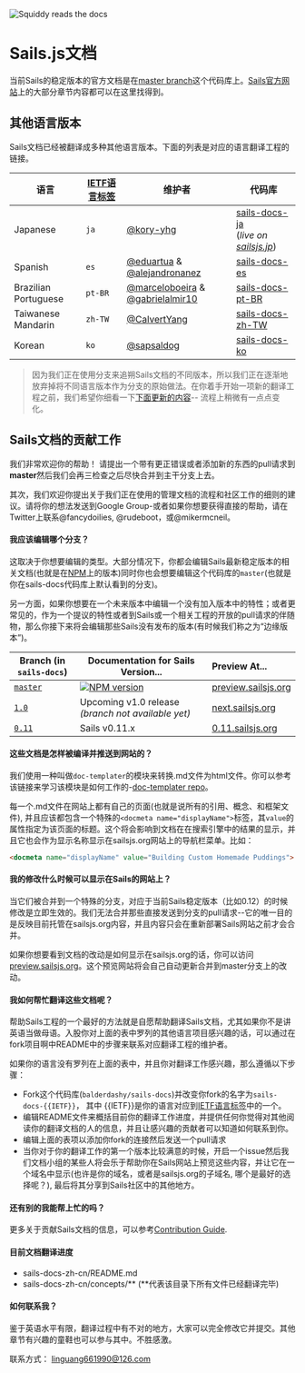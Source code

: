 ![Squiddy reads the docs](http://sailsjs.org/images/squidford_swimming.png)

# Sails.js文档

当前Sails的稳定版本的官方文档是在[master branch](github.com/balderdashy/sails-docs)这个代码库上。[Sails官方网站](http://sailsjs.org)上的大部分章节内容都可以在这里找得到。


## 其他语言版本

Sails文档已经被翻译成多种其他语言版本。下面的列表是对应的语言翻译工程的链接。

| 语言                     | [IETF语言标签](https://en.wikipedia.org/wiki/IETF_language_tag)  | 维护者        | 代码库                               |
| ---------------------------- | ------- | ------------------ | ---------------------------------- |
| Japanese                     | `ja`    | [@kory-yhg](https://github.com/kory-yhg)      | [sails-docs-ja](https://github.com/balderdashy/sails-docs/tree/ja) <br/>(_live on [sailsjs.jp](http://sailsjs.jp)_)
| Spanish                      | `es`    | [@eduartua](https://github.com/eduartua/) & [@alejandronanez](https://github.com/alejandronanez)   | [sails-docs-es](https://github.com/eduartua/sails-docs-es)
| Brazilian Portuguese         | `pt-BR` | [@marceloboeira](https://github.com/marceloboeira) & [@gabrielalmir10](https://github.com/gabrielalmir10)   | [sails-docs-pt-BR](https://github.com/balderdashy/sails-docs/tree/pt-BR)
| Taiwanese Mandarin           | `zh-TW` | [@CalvertYang](https://github.com/CalvertYang)   | [sails-docs-zh-TW](https://github.com/balderdashy/sails-docs/tree/zh-TW)
| Korean                       | `ko`    | [@sapsaldog](https://github.com/sapsaldog)   | [sails-docs-ko](https://github.com/balderdashy/sails-docs/tree/ko)

> 因为我们正在使用分支来追朔Sails文档的不同版本，所以我们正在逐渐地放弃掉将不同语言版本作为分支的原始做法。在你着手开始一项新的翻译工程之前，我们希望你细看一下[下面更新的内容](#how-can-i-help-translate-the-documentation)-- 流程上稍微有一点点变化。



## Sails文档的贡献工作

我们非常欢迎你的帮助！  请提出一个带有更正错误或者添加新的东西的pull请求到**master**然后我们会再三检查之后尽快合并到主干分支上去。

其次，我们欢迎你提出关于我们正在使用的管理文档的流程和社区工作的细则的建议。请将你的想法发送到Google Group-或者如果你想要获得直接的帮助，请在Twitter上联系@fancydoilies, @rudeboot，或@mikermcneil。

#### 我应该编辑哪个分支？

这取决于你想要编辑的类型。大部分情况下，你都会编辑Sails最新稳定版本的相关文档(也就是在[NPM](npmjs.org/package/sails)上的版本)同时你也会想要编辑这个代码库的`master`(也就是你在sails-docs代码库上默认看到的分支)。

另一方面，如果你想要在一个未来版本中编辑一个没有加入版本中的特性；或者更常见的，作为一个提议的特性或者到Sails或一个相关工程的开放的pull请求的伴随物，那么你接下来将会编辑那些Sails没有发布的版本(有时候我们称之为“边缘版本”)。


| Branch (in `sails-docs`)                    | Documentation for Sails Version...                                   | Preview At...      |
|-------------------------------------------------------------------------------------|------------------------|:-------------------|
| [`master`](https://github.com/balderdashy/sails-docs/tree/master) | [![NPM version](https://badge.fury.io/js/sails.png)](http://badge.fury.io/js/sails) | [preview.sailsjs.org](http://preview.sailsjs.org)
| [`1.0`](https://github.com/balderdashy/sails-docs/tree/1.0) | Upcoming v1.0 release _(branch not available yet)_           | [next.sailsjs.org](http://next.sailsjs.org)
| [`0.11`](https://github.com/balderdashy/sails-docs/tree/0.11) | Sails v0.11.x           | [0.11.sailsjs.org](http://0.11.sailsjs.org)


#### 这些文档是怎样被编译并推送到网站的？

我们使用一种叫做`doc-templater`的模块来转换.md文件为html文件。你可以参考该链接来学习该模块是如何工作的-[doc-templater repo](https://github.com/uncletammy/doc-templater)。

每一个.md文件在网站上都有自己的页面(也就是说所有的引用、概念、和框架文件), 并且应该都包含一个特殊的`<docmeta name="displayName">`标签，其`value`的属性指定为该页面的标题。这个将会影响到文档在在搜索引擎中的结果的显示，并且它也会作为显示名称显示在sailsjs.org网站上的导航栏菜单。比如：

```markdown
<docmeta name="displayName" value="Building Custom Homemade Puddings">
```

#### 我的修改什么时候可以显示在Sails的网站上？

当它们被合并到一个特殊的分支，对应于当前Sails稳定版本（比如0.12）的时候修改是立即生效的。我们无法合并那些直接发送到分支的pull请求--它的唯一目的是反映目前托管在sailsjs.org内容，并且内容只会在重新部署Sails网站之前才会合并。

如果你想要看到文档的改动是如何显示在sailsjs.org的话，你可以访问[preview.sailsjs.org](http://preview.sailsjs.org)。这个预览网站将会自己自动更新合并到master分支上的改动。


#### 我如何帮忙翻译这些文档呢？

帮助Sails工程的一个最好的方法就是自愿帮助翻译Sails文档，尤其如果你不是讲英语当做母语。入股你对上面的表中罗列的其他语言项目感兴趣的话，可以通过在fork项目啊中README中的步骤来联系对应翻译工程的维护者。

如果你的语言没有罗列在上面的表中，并且你对翻译工作感兴趣，那么遵循以下步骤：

+ Fork这个代码库(`balderdashy/sails-docs`)并改变你fork的名字为`sails-docs-{{IETF}}`， 其中 {{IETF}}是你的语言对应到[IETF语言标签](https://en.wikipedia.org/wiki/IETF_language_tag)中的一个。
+ 编辑README文件来概括目前你的翻译工作进度，并提供任何你觉得对其他阅读你的翻译文档的人的信息，并且让感兴趣的贡献者可以知道如何联系到你。
+ 编辑上面的表项以添加你fork的连接然后发送一个pull请求
+ 当你对于你的翻译工作的第一个版本比较满意的时候，开启一个issue然后我们文档小组的某些人将会乐于帮助你在Sails网站上预览这些内容，并让它在一个域名中显示(也许是你的域名，或者是sailsjs.org的子域名, 哪个是最好的选择呢？), 最后将其分享到Sails社区中的其他地方。


#### 还有别的我能帮上忙的吗？

更多关于贡献Sails文档的信息，可以参考[Contribution Guide](https://github.com/balderdashy/sails/blob/master/CONTRIBUTING.md).

#### 目前文档翻译进度

+ sails-docs-zh-cn/README.md
+ sails-docs-zh-cn/concepts/** (**代表该目录下所有文件已经翻译完毕)


#### 如何联系我？

鉴于英语水平有限，翻译过程中有不对的地方，大家可以完全修改它并提交。其他章节有兴趣的童鞋也可以参与其中。不胜感激。

联系方式： linguang661990@126.com
